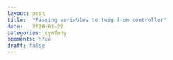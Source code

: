 ```yaml
---
layout: post
title:  "Passing variables to twig from controller"
date:   2020-01-22
categories: symfony
comments: true
draft: false
---
```



